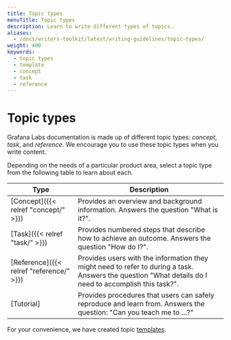 ```yaml
---
title: Topic types
menuTitle: Topic types
description: Learn to write different types of topics.
aliases:
  - /docs/writers-toolkit/latest/writing-guidelines/topic-types/
weight: 400
keywords:
  - topic types
  - template
  - concept
  - task
  - reference
---
```


# Topic types

Grafana Labs documentation is made up of different topic types: _concept_, _task_, and _reference_. We encourage you to use these topic types when you write content.

Depending on the needs of a particular product area, select a topic type from the following table to learn about each.

| Type                                     | Description                                                                                                                                            |
| ---------------------------------------- | ------------------------------------------------------------------------------------------------------------------------------------------------------ |
| [Concept]({{< relref "concept/" >}})     | Provides an overview and background information. Answers the question "What is it?".                                                                   |
| [Task]({{< relref "task/" >}})           | Provides numbered steps that describe how to achieve an outcome. Answers the question "How do I?".                                                     |
| [Reference]({{< relref "reference/" >}}) | Provides users with the information they might need to refer to during a task. Answers the question "What details do I need to accomplish this task?". |
| [Tutorial] | Provides procedures that users can safely reproduce and learn from. Answers the question: "Can you teach me to …?" |

For your convenience, we have created topic [templates](https://github.com/grafana/writers-toolkit/tree/main/docs/static/templates).
